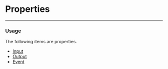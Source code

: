 # Properties

<hr>

### Usage

The following items are properties.

- [Input](/source/properties/input.md)
- [Output](/source/properties/output.md)
- [Event](/source/properties/event.md)
